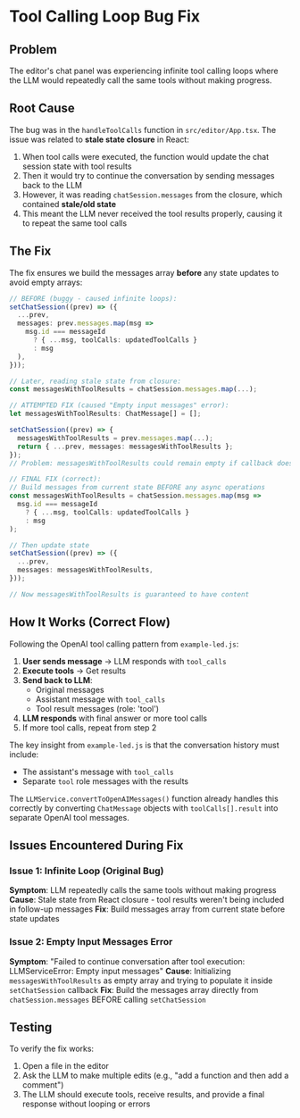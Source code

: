 # Tool Calling Loop Bug Fix

## Problem
The editor's chat panel was experiencing infinite tool calling loops where the LLM would repeatedly call the same tools without making progress.

## Root Cause
The bug was in the `handleToolCalls` function in `src/editor/App.tsx`. The issue was related to **stale state closure** in React:

1. When tool calls were executed, the function would update the chat session state with tool results
2. Then it would try to continue the conversation by sending messages back to the LLM
3. However, it was reading `chatSession.messages` from the closure, which contained **stale/old state**
4. This meant the LLM never received the tool results properly, causing it to repeat the same tool calls

## The Fix
The fix ensures we build the messages array **before** any state updates to avoid empty arrays:

```typescript
// BEFORE (buggy - caused infinite loops):
setChatSession((prev) => ({
  ...prev,
  messages: prev.messages.map(msg =>
    msg.id === messageId
      ? { ...msg, toolCalls: updatedToolCalls }
      : msg
  ),
}));

// Later, reading stale state from closure:
const messagesWithToolResults = chatSession.messages.map(...);

// ATTEMPTED FIX (caused "Empty input messages" error):
let messagesWithToolResults: ChatMessage[] = [];

setChatSession((prev) => {
  messagesWithToolResults = prev.messages.map(...);
  return { ...prev, messages: messagesWithToolResults };
});
// Problem: messagesWithToolResults could remain empty if callback doesn't execute

// FINAL FIX (correct):
// Build messages from current state BEFORE any async operations
const messagesWithToolResults = chatSession.messages.map(msg =>
  msg.id === messageId
    ? { ...msg, toolCalls: updatedToolCalls }
    : msg
);

// Then update state
setChatSession((prev) => ({
  ...prev,
  messages: messagesWithToolResults,
}));

// Now messagesWithToolResults is guaranteed to have content
```

## How It Works (Correct Flow)
Following the OpenAI tool calling pattern from `example-led.js`:

1. **User sends message** → LLM responds with `tool_calls`
2. **Execute tools** → Get results
3. **Send back to LLM**: 
   - Original messages
   - Assistant message with `tool_calls`
   - Tool result messages (role: 'tool')
4. **LLM responds** with final answer or more tool calls
5. If more tool calls, repeat from step 2

The key insight from `example-led.js` is that the conversation history must include:
- The assistant's message with `tool_calls`
- Separate `tool` role messages with the results

The `LLMService.convertToOpenAIMessages()` function already handles this correctly by converting `ChatMessage` objects with `toolCalls[].result` into separate OpenAI tool messages.

## Issues Encountered During Fix

### Issue 1: Infinite Loop (Original Bug)
**Symptom**: LLM repeatedly calls the same tools without making progress
**Cause**: Stale state from React closure - tool results weren't being included in follow-up messages
**Fix**: Build messages array from current state before state updates

### Issue 2: Empty Input Messages Error
**Symptom**: "Failed to continue conversation after tool execution: LLMServiceError: Empty input messages"
**Cause**: Initializing `messagesWithToolResults` as empty array and trying to populate it inside `setChatSession` callback
**Fix**: Build the messages array directly from `chatSession.messages` BEFORE calling `setChatSession`

## Testing
To verify the fix works:
1. Open a file in the editor
2. Ask the LLM to make multiple edits (e.g., "add a function and then add a comment")
3. The LLM should execute tools, receive results, and provide a final response without looping or errors
